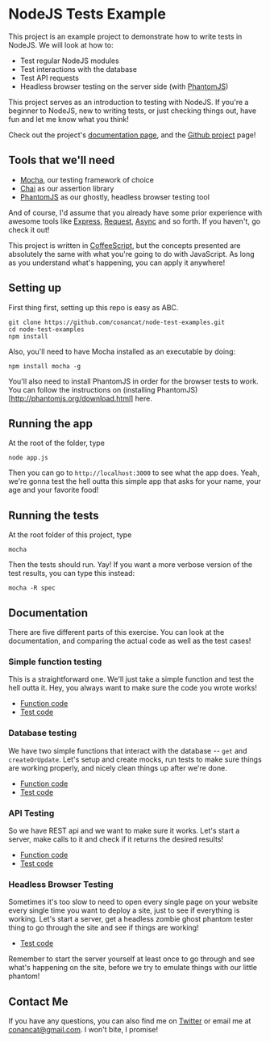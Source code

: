 # NodeJS Tests Example

This project is an example project to demonstrate how to write tests in NodeJS. We will look at how to: 

* Test regular NodeJS modules
* Test interactions with the database
* Test API requests 
* Headless browser testing on the server side (with [PhantomJS](http://phantomjs.org/))

This project serves as an introduction to testing with NodeJS. If you're a beginner to NodeJS, new to writing tests, or just checking things out, have fun and let me know what you think! 

Check out the project's [documentation page](http://node-test-examples.github.com), and the [Github project](https://github.com/conancat/node-test-examples) page!

## Tools that we'll need

* [Mocha](http://visionmedia.github.com/mocha/), our testing framework of choice
* [Chai](http://chaijs.com/) as our assertion library
* [PhantomJS](http://phantomjs.org/) as our ghostly, headless browser testing tool

And of course, I'd assume that you already have some prior experience with awesome tools like [Express](http://expressjs.com/), [Request](https://github.com/mikeal/request), [Async](https://github.com/caolan/async) and so forth. If you haven't, go check it out! 

This project is written in [CoffeeScript](http://coffeescript.org/), but the concepts presented are absolutely the same with what you're going to do with JavaScript. As long as you understand what's happening, you can apply it anywhere! 

## Setting up 

First thing first, setting up this repo is easy as ABC. 

    git clone https://github.com/conancat/node-test-examples.git
    cd node-test-examples
    npm install

Also, you'll need to have Mocha installed as an executable by doing:

    npm install mocha -g

You'll also need to install PhantomJS in order for the browser tests to work. You can follow the instructions on (installing PhantomJS)[http://phantomjs.org/download.html] here. 

## Running the app

At the root of the folder, type

    node app.js

Then you can go to `http://localhost:3000` to see what the app does. Yeah, we're gonna test the hell outta this simple app that asks for your name, your age and your favorite food! 

## Running the tests

At the root folder of this project, type

    mocha

Then the tests should run. Yay! If you want a more verbose version of the test results, you can type this instead: 

    mocha -R spec

## Documentation

There are five different parts of this exercise. You can look at the documentation, and comparing the actual code as well as the test cases! 

### Simple function testing

This is a straightforward one. We'll just take a simple function and test the hell outta it. Hey, you always want to make sure the code you wrote works!

* [Function code](http://node-test-examples.github.com/helpers.html)
* [Test code](http://node-test-examples.github.com/helpers.test.html)

### Database testing

We have two simple functions that interact with the database -- `get` and `createOrUpdate`. Let's setup and create mocks, run tests to make sure things are working properly, and nicely clean things up after we're done.

* [Function code](http://node-test-examples.github.com/users.html)
* [Test code](http://node-test-examples.github.com/users.test.html)

### API Testing

So we have REST api and we want to make sure it works. Let's start a server, make calls to it and check if it returns the desired results!

* [Function code](http://node-test-examples.github.com/submit.html)
* [Test code](http://node-test-examples.github.com/api.test.html)

### Headless Browser Testing

Sometimes it's too slow to need to open every single page on your website every single time you want to deploy a site, just to see if everything is working. Let's start a server, get a headless zombie ghost phantom tester thing to go through the site and see if things are working! 

* [Test code](http://node-test-examples.github.com/browser.test.html)

Remember to start the server yourself at least once to go through and see what's happening on the site, before we try to emulate things with our little phantom!

## Contact Me
If you have any questions, you can also find me on [Twitter](http://twitter.com/conancat) or email me at conancat@gmail.com. I won't bite, I promise!
